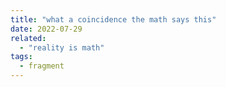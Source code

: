 ```yaml
---
title: "what a coincidence the math says this"
date: 2022-07-29
related:
  - "reality is math"
tags:
  - fragment
---
```

